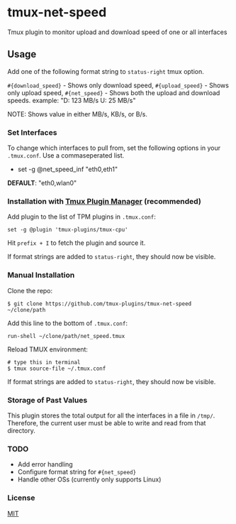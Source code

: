 # tmux-net-speed
Tmux plugin to monitor upload and download speed of one or all interfaces

## Usage

Add one of the following format string to `status-right` tmux option.

`#{download_speed}` - Shows only download speed,
`#{upload_speed}` - Shows only upload speed,
`#{net_speed}` - Shows both the upload and download speeds.
    example: "D: 123 MB/s U: 25 MB/s"

NOTE: Shows value in either MB/s, KB/s, or B/s.

### Set Interfaces

To change which interfaces to pull from, set the following options in your `.tmux.conf`.
Use a commaseperated list.

- set -g @net_speed_inf "eth0,eth1"

**DEFAULT**: "eth0,wlan0"

### Installation with [Tmux Plugin Manager](https://github.com/tmux-plugins/tpm) (recommended)

Add plugin to the list of TPM plugins in `.tmux.conf`:

    set -g @plugin 'tmux-plugins/tmux-cpu'

Hit `prefix + I` to fetch the plugin and source it.

If format strings are added to `status-right`, they should now be visible.

### Manual Installation

Clone the repo:

    $ git clone https://github.com/tmux-plugins/tmux-net-speed ~/clone/path

Add this line to the bottom of `.tmux.conf`:

    run-shell ~/clone/path/net_speed.tmux

Reload TMUX environment:

    # type this in terminal
    $ tmux source-file ~/.tmux.conf

If format strings are added to `status-right`, they should now be visible.


### Storage of Past Values
This plugin stores the total output for all the interfaces in a file in `/tmp/`. Therefore, the current user must be able to write and read from that directory.


### TODO
- Add error handling
- Configure format string for `#{net_speed}`
- Handle other OSs (currently only supports Linux)

### License

[MIT](LICENSE)
